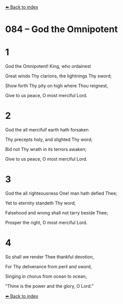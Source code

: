 [⬅️ Back to index](../README.md)

# 084 – God the Omnipotent





# 1

God the Omnipotent! King, who ordainest

Great winds Thy clarions, the lightnings Thy sword;

Show forth Thy pity on high where Thou reignest,

Give to us peace, O most merciful Lord.



# 2

God the all merciful! earth hath forsaken

Thy precepts holy, and slighted Thy word;

Bid not Thy wrath in its terrors awaken;

Give to us peace, O most merciful Lord.



# 3

God the all righteousness One! man hath defied Thee;

Yet to eternity standeth Thy word;

Falsehood and wrong shall not tarry beside Thee;

Prosper the right, O most merciful Lord.



# 4

So shall we render Thee thankful devotion,

For Thy deliverance from peril and sword,

Singing in chorus from ocean to ocean,

“Thine is the power and the glory, O Lord.”

[⬅️ Back to index](../README.md)
